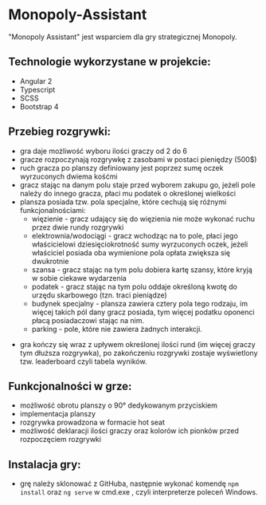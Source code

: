 # Monopoly-Assistant
"Monopoly Assistant" jest wsparciem dla gry strategicznej Monopoly.

## Technologie wykorzystane w projekcie:
- Angular 2
- Typescript
- SCSS
- Bootstrap 4

## Przebieg rozgrywki:
* gra daje możliwość wyboru ilości graczy od 2 do 6
* gracze rozpoczynają rozgrywkę z zasobami w postaci pieniędzy (500$)
* ruch gracza po planszy definiowany jest poprzez sumę oczek wyrzuconych dwiema kośćmi
* gracz stając na danym polu staje przed wyborem zakupu go, jeżeli pole należy do innego gracza, płaci mu podatek o określonej wielkości
* plansza posiada tzw. pola specjalne, które cechują się różnymi funkcjonalnościami:
    - więzienie - gracz udający się do więzienia nie może wykonać ruchu przez dwie rundy rozgrywki
    - elektrownia/wodociągi - gracz wchodząc na to pole, płaci jego właścicielowi dziesięciokrotność sumy wyrzuconych oczek, jeżeli właściciel posiada oba wymienione pola opłata zwiększa się dwukrotnie
    - szansa - gracz stając na tym polu dobiera kartę szansy, które kryją w sobie ciekawe wydarzenia
    - podatek - gracz stając na tym polu oddaje określoną kwotę do urzędu skarbowego (tzn. traci pieniądze)
    - budynek specjalny - plansza zawiera cztery pola tego rodzaju, im więcej takich pól dany gracz posiada, tym więcej podatku oponenci płacą posiadaczowi stając na nim.
    - parking - pole, które nie zawiera żadnych interakcji.
- gra kończy się wraz z upływem określonej ilości rund (im więcej graczy tym dłuższa rozgrywka), po zakończeniu rozgrywki zostaje wyświetlony tzw. leaderboard czyli tabela wyników.
## Funkcjonalności w grze:
* możliwość obrotu planszy o 90° dedykowanym przyciskiem
* implementacja planszy
* rozgrywka prowadzona w formacie hot seat
* możliwość deklaracji ilości graczy oraz kolorów ich pionków przed rozpoczęciem rozgrywki


## Instalacja gry:
* grę należy sklonować z GitHuba, następnie wykonać komendę `npm install` oraz `ng serve` w cmd.exe , czyli interpreterze poleceń Windows.
